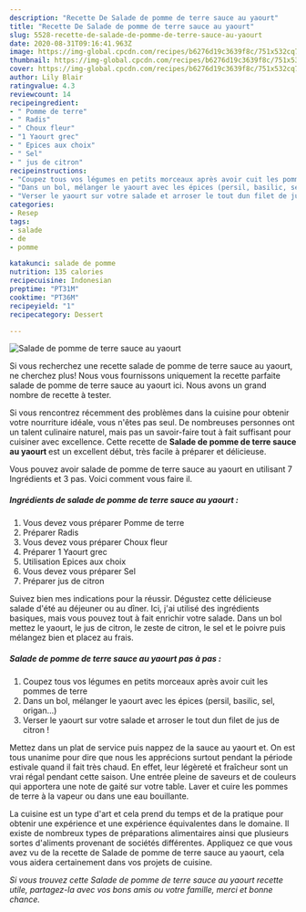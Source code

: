 ```yaml
---
description: "Recette De Salade de pomme de terre sauce au yaourt"
title: "Recette De Salade de pomme de terre sauce au yaourt"
slug: 5528-recette-de-salade-de-pomme-de-terre-sauce-au-yaourt
date: 2020-08-31T09:16:41.963Z
image: https://img-global.cpcdn.com/recipes/b6276d19c3639f8c/751x532cq70/salade-de-pomme-de-terre-sauce-au-yaourt-photo-principale-de-la-recette.jpg
thumbnail: https://img-global.cpcdn.com/recipes/b6276d19c3639f8c/751x532cq70/salade-de-pomme-de-terre-sauce-au-yaourt-photo-principale-de-la-recette.jpg
cover: https://img-global.cpcdn.com/recipes/b6276d19c3639f8c/751x532cq70/salade-de-pomme-de-terre-sauce-au-yaourt-photo-principale-de-la-recette.jpg
author: Lily Blair
ratingvalue: 4.3
reviewcount: 14
recipeingredient:
- " Pomme de terre"
- " Radis"
- " Choux fleur"
- "1 Yaourt grec"
- " Epices aux choix"
- " Sel"
- " jus de citron"
recipeinstructions:
- "Coupez tous vos légumes en petits morceaux après avoir cuit les pommes de terre"
- "Dans un bol, mélanger le yaourt avec les épices (persil, basilic, sel, origan...)"
- "Verser le yaourt sur votre salade et arroser le tout dun filet de jus de citron !"
categories:
- Resep
tags:
- salade
- de
- pomme

katakunci: salade de pomme 
nutrition: 135 calories
recipecuisine: Indonesian
preptime: "PT31M"
cooktime: "PT36M"
recipeyield: "1"
recipecategory: Dessert

---
```



![Salade de pomme de terre sauce au yaourt](https://img-global.cpcdn.com/recipes/b6276d19c3639f8c/751x532cq70/salade-de-pomme-de-terre-sauce-au-yaourt-photo-principale-de-la-recette.jpg)

Si vous recherchez une recette salade de pomme de terre sauce au yaourt, ne cherchez plus! Nous vous fournissons uniquement la recette parfaite salade de pomme de terre sauce au yaourt ici. Nous avons un grand nombre de recette à tester.

Si vous rencontrez récemment des problèmes dans la cuisine pour obtenir votre nourriture idéale, vous n'êtes pas seul. De nombreuses personnes ont un talent culinaire naturel, mais pas un savoir-faire tout à fait suffisant pour cuisiner avec excellence. Cette recette de <strong> Salade de pomme de terre sauce au yaourt </strong> est un excellent début, très facile à préparer et délicieuse.

<!--inarticleads1-->

Vous pouvez avoir salade de pomme de terre sauce au yaourt en utilisant 7 Ingrédients et 3 pas. Voici comment vous faire il.

##### Ingrédients de salade de pomme de terre sauce au yaourt :

1. Vous devez vous préparer  Pomme de terre
1. Préparer  Radis
1. Vous devez vous préparer  Choux fleur
1. Préparer 1 Yaourt grec
1. Utilisation  Epices aux choix
1. Vous devez vous préparer  Sel
1. Préparer  jus de citron


Suivez bien mes indications pour la réussir. Dégustez cette délicieuse salade d&#39;été au déjeuner ou au dîner. Ici, j&#39;ai utilisé des ingrédients basiques, mais vous pouvez tout à fait enrichir votre salade. Dans un bol mettez le yaourt, le jus de citron, le zeste de citron, le sel et le poivre puis mélangez bien et placez au frais. 

<!--inarticleads2-->

##### Salade de pomme de terre sauce au yaourt pas à pas :

1. Coupez tous vos légumes en petits morceaux après avoir cuit les pommes de terre
1. Dans un bol, mélanger le yaourt avec les épices (persil, basilic, sel, origan...)
1. Verser le yaourt sur votre salade et arroser le tout dun filet de jus de citron !


Mettez dans un plat de service puis nappez de la sauce au yaourt et. On est tous unanime pour dire que nous les apprécions surtout pendant la période estivale quand il fait très chaud. En effet, leur légèreté et fraîcheur sont un vrai régal pendant cette saison. Une entrée pleine de saveurs et de couleurs qui apportera une note de gaité sur votre table. Laver et cuire les pommes de terre à la vapeur ou dans une eau bouillante. 

<!--inarticleads1-->

<p>
La cuisine est un type d'art et cela prend du temps et de la pratique pour obtenir une expérience et une expérience équivalentes dans le domaine. Il existe de nombreux types de préparations alimentaires ainsi que plusieurs sortes d'aliments provenant de sociétés différentes. Appliquez ce que vous avez vu de la recette de Salade de pomme de terre sauce au yaourt, cela vous aidera certainement dans vos projets de cuisine.
</p>

<p>
<i>Si vous trouvez cette Salade de pomme de terre sauce au yaourt recette utile, partagez-la avec vos bons amis ou votre famille, merci et bonne chance.</i>
</p>
